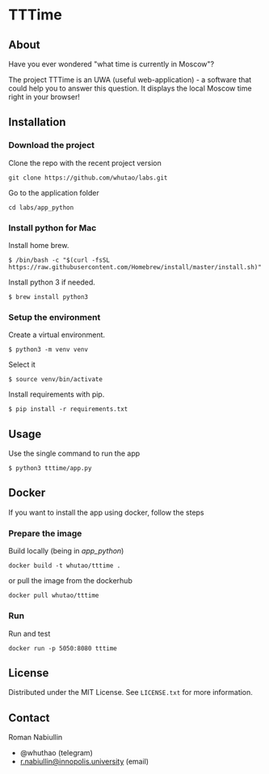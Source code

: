 # TTTime

## About

Have you ever wondered "what time is currently in Moscow"?

The project TTTime is an UWA (useful web-application) - a software that could help you to answer this question.
It displays the local Moscow time right in your browser!

## Installation

### Download the project

Clone the repo with the recent project version
```commandline
git clone https://github.com/whutao/labs.git
```

Go to the application folder
```commandline
cd labs/app_python
```

### Install python for Mac

Install home brew.
```commandline
$ /bin/bash -c "$(curl -fsSL https://raw.githubusercontent.com/Homebrew/install/master/install.sh)"
```

Install python 3 if needed.
```commandline
$ brew install python3
```

### Setup the environment

Create a virtual environment.
```commandline
$ python3 -m venv venv
```

Select it
```commandline
$ source venv/bin/activate
```

Install requirements with pip.
```commandline
$ pip install -r requirements.txt
```

## Usage

Use the single command to run the app
```commandline
$ python3 tttime/app.py
```

## Docker

If you want to install the app using docker, follow the steps

### Prepare the image 

Build locally (being in *app_python*)
```commandline
docker build -t whutao/tttime .
```

or pull the image from the dockerhub
```commandline
docker pull whutao/tttime
```

### Run

Run and test
```commandline
docker run -p 5050:8080 tttime
```

## License

Distributed under the MIT License. See `LICENSE.txt` for more information.

## Contact

Roman Nabiullin
- @whuthao (telegram)
- r.nabiullin@innopolis.university (email)
